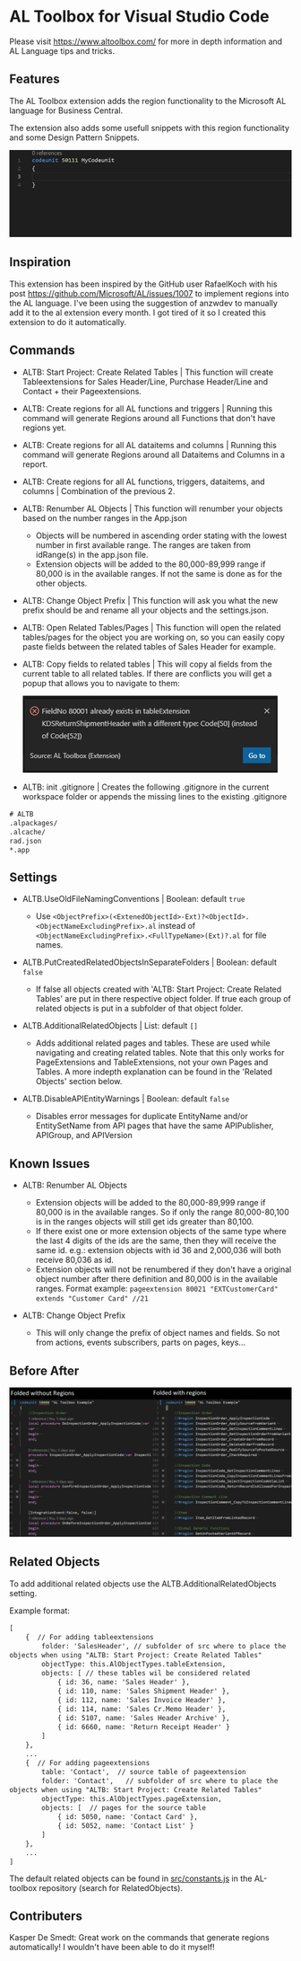 # AL Toolbox for Visual Studio Code

Please visit https://www.altoolbox.com/ for more in depth information and AL Language tips and tricks.

## Features

The AL Toolbox extension adds the region functionality to the Microsoft AL language for Business Central.

The extension also adds some usefull snippets with this region functionality and some Design Pattern Snippets.

![Simple Example](resources/SimpleExample.gif)

## Inspiration

This extension has been inspired by the GitHub user RafaelKoch with his post https://github.com/Microsoft/AL/issues/1007 to implement regions into the AL language. I've been using the suggestion of anzwdev to manually add it to the al extension every month. I got tired of it so I created this extension to do it automatically.

## Commands

- ALTB: Start Project: Create Related Tables | This function will create Tableextensions for Sales Header/Line, Purchase Header/Line and Contact + their Pageextensions.

- ALTB: Create regions for all AL functions and triggers | Running this command will generate Regions around all Functions that don't have regions yet.

- ALTB: Create regions for all AL dataitems and columns | Running this command will generate Regions around all Dataitems and Columns in a report.

- ALTB: Create regions for all AL functions, triggers, dataitems, and columns | Combination of the previous 2.

- ALTB: Renumber AL Objects | This function will renumber your objects based on the number ranges in the App.json
    - Objects will be numbered in ascending order stating with the lowest number in first available range. The ranges are taken from idRange(s) in the app.json file.
    - Extension objects will be added to the 80,000-89,999 range if 80,000 is in the available ranges. If not the same is done as for the other objects.

- ALTB: Change Object Prefix | This function will ask you what the new prefix should be and rename all your objects and the settings.json.

- ALTB: Open Related Tables/Pages | This function will open the related tables/pages for the object you are working on, so you can easily copy paste fields between the related tables of Sales Header for example.

- ALTB: Copy fields to related tables | This will copy al fields from the current table to all related tables. If there are conflicts you will get a popup that allows you to navigate to them:

    ![Popup](resources/CopyFieldConflictPopup.png)
- ALTB: init .gitignore | Creates the following .gitignore in the current workspace folder or appends the missing lines to the existing .gitignore
```
# ALTB
.alpackages/
.alcache/
rad.json
*.app
```

## Settings

- ALTB.UseOldFileNamingConventions | Boolean: default `true`
    - Use `<ObjectPrefix>(<ExtenedObjectId>-Ext)?<ObjectId>.<ObjectNameExcludingPrefix>.al` instead of `<ObjectNameExcludingPrefix>.<FullTypeName>(Ext)?.al` for file names.

- ALTB.PutCreatedRelatedObjectsInSeparateFolders | Boolean: default `false`
    - If false all objects created with 'ALTB: Start Project: Create Related Tables' are put in there respective object folder. If true each group of related objects is put in a subfolder of that object folder.

- ALTB.AdditionalRelatedObjects | List: default `[]`
    - Adds additional related pages and tables. These are used while navigating and creating related tables.
    Note that this only works for PageExtensions and TableExtensions, not your own Pages and Tables.
    A more indepth explanation can be found in the 'Related Objects' section below.

- ALTB.DisableAPIEntityWarnings | Boolean: default `false`
    - Disables error messages for duplicate EntityName and/or EntitySetName from API pages that have the same APIPublisher, APIGroup, and APIVersion

## Known Issues

- ALTB: Renumber AL Objects
  - Extension objects will be added to the 80,000-89,999 range if 80,000 is in the available ranges.
  So if only the range 80,000-80,100 is in the ranges objects will still get ids greater than 80,100.
  - If there exist one or more extension objects of the same type where the last 4 digits of the ids are the same,
  then they will receive the same id. e.g.: extension objects with id 36 and 2,000,036 will both receive 80,036 as id.
  - Extension objects will not be renumbered if they don't have a original object number after there definition and 80,000 is in the available ranges.
  Format example: `pageextension 80021 "EXTCustomerCard" extends "Customer Card" //21`

- ALTB: Change Object Prefix
    - This will only change the prefix of object names and fields.
    So not from actions, events subscribers, parts on pages, keys... 

## Before After
![BeforeAfter](resources/BeforeAfter.png)

## Related Objects

To add additional related objects use the ALTB.AdditionalRelatedObjects setting.

Example format:
```
[
    {  // For adding tableextensions
        folder: 'SalesHeader', // subfolder of src where to place the objects when using "ALTB: Start Project: Create Related Tables"
        objectType: this.AlObjectTypes.tableExtension,
        objects: [ // these tables wil be considered related
            { id: 36, name: 'Sales Header' },
            { id: 110, name: 'Sales Shipment Header' },
            { id: 112, name: 'Sales Invoice Header' },
            { id: 114, name: 'Sales Cr.Memo Header' },
            { id: 5107, name: 'Sales Header Archive' },
            { id: 6660, name: 'Return Receipt Header' }
        ]
    },
    ...
    {  // For adding pageextensions
        table: 'Contact',  // source table of pageextension
        folder: 'Contact',   // subfolder of src where to place the objects when using "ALTB: Start Project: Create Related Tables"
        objectType: this.AlObjectTypes.pageExtension,
        objects: [  // pages for the source table
            { id: 5050, name: 'Contact Card' },
            { id: 5052, name: 'Contact List' }
        ]
    },
    ...
]
```
The default related objects can be found in [src/constants.js](https://github.com/BartPermentier/al-toolbox/blob/master/src/constants.js) in the AL-toolbox repository (search for RelatedObjects).

## Contributers

Kasper De Smedt: Great work on the commands that generate regions automatically! I wouldn't have been able to do it myself!
